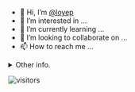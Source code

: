 - 👋 Hi, I’m [@loyep](https://github.com/loyep)
- 👀 I’m interested in ...
- 🌱 I’m currently learning ...
- 💞️ I’m looking to collaborate on ...
- 📫 How to reach me ...

<details>
  <summary>Other info.</summary>
  <br>

<!--START_SECTION:waka-->

```text
TypeScript   19 hrs 56 mins  █████████████▒░░░░░░░░░░░   53.57 %
Vue.js       10 hrs 50 mins  ███████▒░░░░░░░░░░░░░░░░░   29.11 %
JavaScript   2 hrs 38 mins   █▓░░░░░░░░░░░░░░░░░░░░░░░   07.09 %
JSON         1 hr 37 mins    █░░░░░░░░░░░░░░░░░░░░░░░░   04.38 %
YAML         1 hr 14 mins    █░░░░░░░░░░░░░░░░░░░░░░░░   03.34 %
TSConfig     17 mins         ▒░░░░░░░░░░░░░░░░░░░░░░░░   00.81 %
```

<!--END_SECTION:waka-->

</details>

![visitors](https://visitor-badge.glitch.me/badge?page_id=loyep.loyep)
